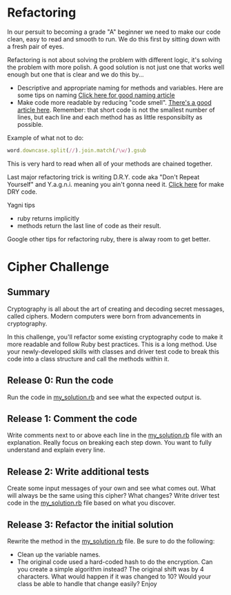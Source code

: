 # Refactoring

In our persuit to becoming a grade "A" beginner we need to make our code clean, easy to read and smooth to run. We do this first by sitting down with a fresh pair of eyes. 

Refactoring is not about solving the problem with different logic, it's solving the problem with more polish. A good solution is not just one that works well enough but one that is clear and we do this by...

- Descriptive and appropriate naming for methods and variables. Here are some tips on naming [Click here for good naming article](https://web.archive.org/web/20131212155508/http://www.makinggoodsoftware.com/2009/05/04/71-tips-for-naming-variables/)
- Make code more readable by reducing "code smell". [There's a good article here](http://blog.codinghorror.com/code-smells/). 
Remember: that short code is not the smallest number of lines, but each line and each method has as little responsibilty as possible.

Example of what not to do:
```ruby
word.downcase.split(//).join.match(/\w/).gsub
```

This is very hard to read when all of your methods are chained together.

Last major refactoring trick is writing D.R.Y. code aka "Don't Repeat Yourself" and Y.a.g.n.i. meaning you ain't gonna need it. [Click here](http://programmer.97things.oreilly.com/wiki/index.php/Don't_Repeat_Yourself) for make DRY code.

Yagni tips
- ruby returns implicitly
- methods return the last line of code as their result.

Google other tips for refactoring ruby, there is alway room to get better.

# Cipher Challenge

## Summary
Cryptography is all about the art of creating and decoding secret messages, called ciphers. Modern computers were born from advancements in cryptography.

In this challenge, you'll refactor some existing cryptography code to make it more readable and follow Ruby best practices. This is a long method. Use your newly-developed skills with classes and driver test code to break this code into a class structure and call the methods within it.

## Release 0: Run the code
Run the code in [my_solution.rb](my_solution.rb) and see what the expected output is.

## Release 1:  Comment the code
Write comments next to or above each line in the [my_solution.rb](my_solution.rb) file with an explanation.
Really focus on breaking each step down. You want to fully understand and explain every line.

## Release 2: Write additional tests
Create some input messages of your own and see what comes out. What will always be the same using this cipher? What changes? Write driver test code in the [my_solution.rb](my_solution.rb) file based on what you discover.

## Release 3: Refactor the initial solution
Rewrite the method in the [my_solution.rb](my_solution.rb) file. Be sure to do the following:

  - Clean up the variable names.
  - The original code used a hard-coded hash to do the encryption. Can you create a simple algorithm instead? The original shift was by 4 characters. What would happen if it was changed to 10? Would your class be able to handle that change easily?
Enjoy
